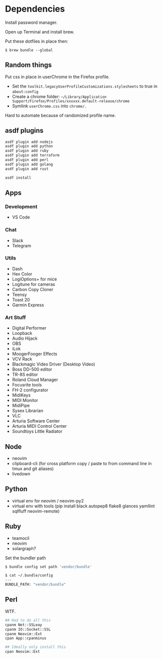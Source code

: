 # Dependencies

Install password manager.

Open up Terminal and install brew.

Put these dotfiles in place then:

```
$ brew bundle --global
```

## Random things

Put css in place in userChrome in the Firefox profile.

- Set the `toolkit.legacyUserProfileCustomizations.stylesheets` to true in `about:config`
- Create a chrome folder: `~/Library/Application Support/Firefox/Profiles/xxxxxx.default-release/chrome`
- Symlink `userChrome.css` into `chrome/.`

Hard to automate because of randomized profile name.

## asdf plugins

```sh
asdf plugin add nodejs
asdf plugin add python
asdf plugin add ruby
asdf plugin add terraform
asdf plugin add perl
asdf plugin add golang
asdf plugin add rust

asdf install
```

## Apps

### Development

- VS Code

### Chat

- Slack
- Telegram

### Utils

- Dash
- Hex Color
- LogiOptions+ for mice
- Logitune for cameras
- Carbon Copy Cloner
- Teensy
- Toast 20
- Garmin Express

### Art Stuff

- Digital Performer
- Loopback
- Audio Hijack
- OBS
- iLok
- MoogerFooger Effects
- VCV Rack
- Blackmagic Video Driver (Desktop Video)
- Boss DD-500 editor
- TR-8S editor
- Roland Cloud Manager
- Focusrite tools
- FH-2 configurator
- MidiKeys
- MIDI Monitor
- MidiPipe
- Sysex Librarian
- VLC
- Arturia Software Center
- Arturia MIDI Control Center
- Soundtoys Little Radiator

## Node

- neovim
- clipboard-cli (for cross platform copy / paste to from command line in tmux and git aliases)
- livedown

## Python

- virtual env for neovim / neovim-py2
- virtual env with tools (pip install black autopep8 flake8 glances yamllint sqlfluff neovim-remote)

## Ruby

- teamocil
- neovim
- solargraph?

Set the bundler path

```sh
$ bundle config set path 'vendor/bundle'

$ cat ~/.bundle/config
---
BUNDLE_PATH: "vendor/bundle"
```

## Perl

WTF.

```sh
## Had to do all this
cpanm Net::SSLeay
cpanm IO::Socket::SSL
cpanm Neovim::Ext
cpan App::cpanminus

## Ideally only install this
cpan Neovim::Ext
```

